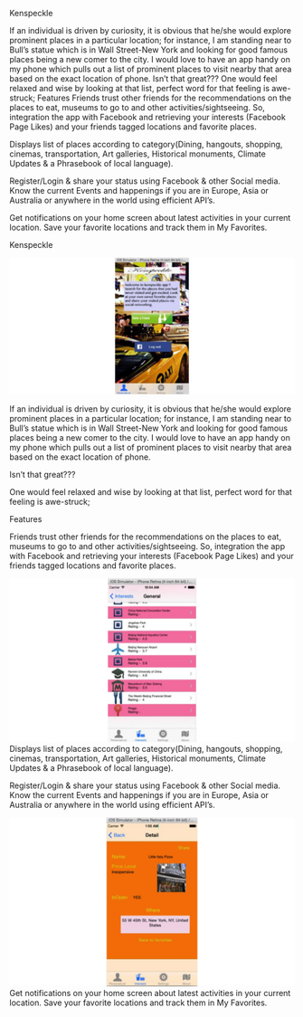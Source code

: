 Kenspeckle

If an individual is driven by curiosity, it is obvious that he/she would explore prominent places in a particular location; for instance, I am standing near to Bull’s statue which is in Wall Street-New York and looking for good famous places being a new comer to the city. I would love to have an app handy on my phone which pulls out a list of prominent places to visit nearby that area based on the exact location of phone.
Isn’t that great???
One would feel relaxed and wise by looking at that list, perfect word for that feeling is awe-struck;
Features
Friends trust other friends for the recommendations on the places to eat, museums to go to and other activities/sightseeing. So, integration the app with Facebook and retrieving your interests (Facebook Page Likes) and your friends tagged locations and favorite places.


Displays list of places according to category(Dining, hangouts, shopping, cinemas, transportation, Art galleries, Historical monuments, Climate Updates & a Phrasebook of local language).

Register/Login & share your status using Facebook & other Social media.
Know the current Events and happenings if you are in Europe, Asia or Australia or anywhere in the world using efficient API’s.


Get notifications on your home screen about latest activities in your current location. Save your favorite locations and track them in My Favorites.

Kenspeckle

![1](https://github.com/kkadapa/kenspeckle/blob/master/1.png)

If an individual is driven by curiosity, it is obvious that he/she would explore prominent places in a particular location; for instance, I am standing near to Bull’s statue which is in Wall Street-New York and looking for good famous places being a new comer to the city. I would love to have an app handy on my phone which pulls out a list of prominent places to visit nearby that area based on the exact location of phone.

Isn’t that great???

One would feel relaxed and wise by looking at that list, perfect word for that feeling is awe-struck;

Features

Friends trust other friends for the recommendations on the places to eat, museums to go to and other activities/sightseeing. So, integration the app with Facebook and retrieving your interests (Facebook Page Likes) and your friends tagged locations and favorite places.


![2](https://github.com/kkadapa/kenspeckle/blob/master/2.png)
Displays list of places according to category(Dining, hangouts, shopping, cinemas, transportation, Art galleries, Historical monuments, Climate Updates & a Phrasebook of local language).


Register/Login & share your status using Facebook & other Social media.
Know the current Events and happenings if you are in Europe, Asia or Australia or anywhere in the world using efficient API’s.


![3](https://github.com/kkadapa/kenspeckle/blob/master/3.png)
Get notifications on your home screen about latest activities in your current location. Save your favorite locations and track them in My Favorites.

